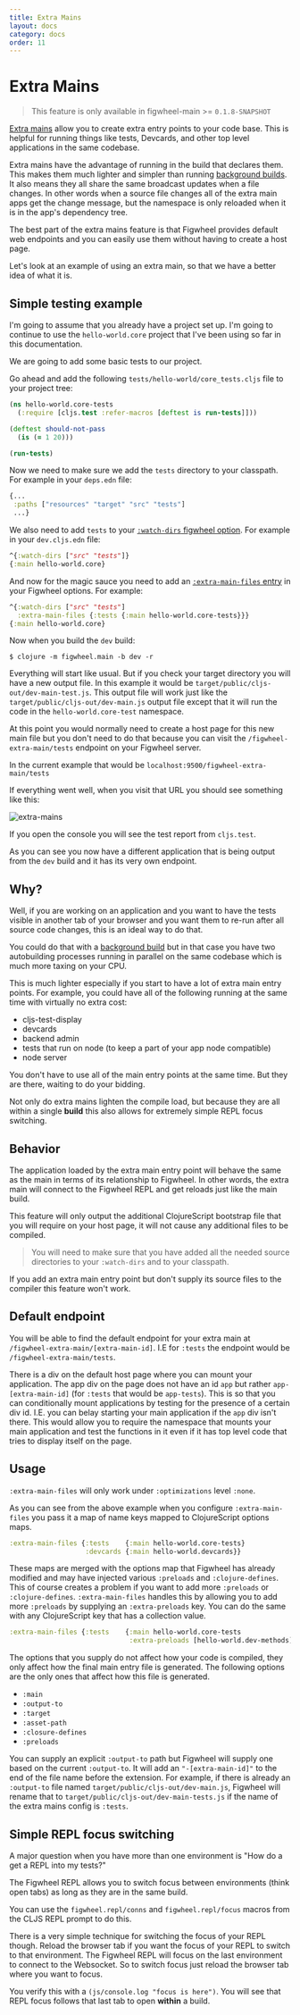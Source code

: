 ```yaml
---
title: Extra Mains
layout: docs
category: docs
order: 11
---
```


# Extra Mains

> This feature is only available in figwheel-main >= `0.1.8-SNAPSHOT`

<div class="lead-in"><a
href="../config-options#extra-main-files">Extra mains</a> allow you to
create extra entry points to your code base. This is helpful for
running things like tests, Devcards, and other top level applications
in the same codebase.</div>

Extra mains have the advantage of running in the build that declares
them. This makes them much lighter and simpler than running
[background builds][background-builds]. It also means they all share
the same broadcast updates when a file changes. In other words when a
source file changes all of the extra main apps get the change message,
but the namespace is only reloaded when it is in the app's dependency
tree.

The best part of the extra mains feature is that Figwheel provides
default web endpoints and you can easily use them without having to
create a host page.

Let's look at an example of using an extra main, so that we have a
better idea of what it is.

## Simple testing example

I'm going to assume that you already have a project set up. I'm going
to continue to use the `hello-world.core` project that I've been using
so far in this documentation.

We are going to add some basic tests to our project.

Go ahead and add the following `tests/hello-world/core_tests.cljs` file to
your project tree:

```clojure
(ns hello-world.core-tests
  (:require [cljs.test :refer-macros [deftest is run-tests]]))

(deftest should-not-pass
  (is (= 1 20)))

(run-tests)
```

Now we need to make sure we add the `tests` directory to your classpath.
For example in your `deps.edn` file:

```clojure
{...
 :paths ["resources" "target" "src" "tests"]
 ...}
```

We also need to add `tests` to your [`:watch-dirs` figwheel option][watch-dirs].
For example in your `dev.cljs.edn` file:

```clojure
^{:watch-dirs ["src" "tests"]}
{:main hello-world.core}
```

And now for the magic sauce you need to add an
[`:extra-main-files` entry][extra-main-files] in your Figwheel
options. For example:

```clojure
^{:watch-dirs ["src" "tests"]
  :extra-main-files {:tests {:main hello-world.core-tests}}}
{:main hello-world.core}
```

Now when you build the `dev` build:

```shell
$ clojure -m figwheel.main -b dev -r
```

Everything will start like usual. But if you check your target
directory you will have a new output file. In this example it would be
`target/public/cljs-out/dev-main-test.js`. This output file will work
just like the `target/public/cljs-out/dev-main.js` output file except
that it will run the code in the `hello-world.core-test` namespace.

At this point you would normally need to create a host page for this
new main file but you don't need to do that because you can visit the
`/figwheel-extra-main/tests` endpoint on your Figwheel server.

In the current example that would be
`localhost:9500/figwheel-extra-main/tests`

If everything went well, when you visit that URL you should see
something like this:

<img class="white-img-border" alt="extra-mains" src="https://user-images.githubusercontent.com/2624/44215467-9daade80-a140-11e8-81bc-90318c7bed2d.png">

If you open the console you will see the test report from `cljs.test`.

As you can see you now have a different application that is being
output from the `dev` build and it has its very own endpoint.

## Why?

Well, if you are working on an application and you want to have the
tests visible in another tab of your browser and you want them to
re-run after all source code changes, this is an ideal way to do that.

You could do that with a [background build][background-builds] but in
that case you have two autobuilding processes running in parallel on
the same codebase which is much more taxing on your CPU.

This is much lighter especially if you start to have a lot of extra
main entry points. For example, you could have all of the following
running at the same time with virtually no extra cost:

* cljs-test-display
* devcards
* backend admin
* tests that run on node (to keep a part of your app node compatible)
* node server

You don't have to use all of the main entry points at the same
time. But they are there, waiting to do your bidding.

Not only do extra mains lighten the compile load, but because they
are all within a single **build** this also allows for extremely simple
REPL focus switching.

## Behavior

The application loaded by the extra main entry point will behave the
same as the main in terms of its relationship to Figwheel. In other
words, the extra main will connect to the Figwheel REPL and get
reloads just like the main build.

This feature will only output the additional ClojureScript bootstrap
file that you will require on your host page, it will not cause any
additional files to be compiled.

> You will need to make sure that you have added all the needed source
> directories to your `:watch-dirs` and to your classpath.

If you add an extra main entry point but don't supply its source
files to the compiler this feature won't work.

## Default endpoint

You will be able to find the default endpoint for your extra main at
`/figwheel-extra-main/[extra-main-id]`. I.E for `:tests` the endpoint
would be `/figwheel-extra-main/tests`.

There is a div on the default host page where you can mount your
application. The app div on the page does not have an id `app` but
rather `app-[extra-main-id]` (for `:tests` that would be
`app-tests`). This is so that you can conditionally mount applications
by testing for the presence of a certain div id. I.E. you can belay
starting your main application if the `app` div isn't there. This
would allow you to require the namespace that mounts your main
application and test the functions in it even if it has top level
code that tries to display itself on the page.

## Usage

`:extra-main-files` will only work under `:optimizations` level
`:none`.

As you can see from the above example when you configure
`:extra-main-files` you pass it a map of name keys mapped to
ClojureScript options maps.

```clojure
:extra-main-files {:tests    {:main hello-world.core-tests}
                   :devcards {:main hello-world.devcards}}
```

These maps are merged with the options map that Figwheel has already
modified and may have injected various `:preloads` and
`:clojure-defines`. This of course creates a problem if you want to
add more `:preloads` or `:clojure-defines`. `:extra-main-files`
handles this by allowing you to add more `:preloads` by supplying an
`:extra-preloads` key. You can do the same with any ClojureScript key
that has a collection value.

```clojure
:extra-main-files {:tests    {:main hello-world.core-tests
                              :extra-preloads [hello-world.dev-methods]}}
```

The options that you supply do not affect how your code is compiled,
they only affect how the final main entry file is generated. The
following options are the only ones that affect how this file is
generated.

* `:main`
* `:output-to`
* `:target`
* `:asset-path`
* `:closure-defines`
* `:preloads`

You can supply an explicit `:output-to` path but Figwheel will supply
one based on the current `:output-to`. It will add an
`"-[extra-main-id]"` to the end of the file name before the
extension. For example, if there is already an `:output-to` file named
`target/public/cljs-out/dev-main.js`, Figwheel will rename that to
`target/public/cljs-out/dev-main-tests.js` if the name of the extra
mains config is `:tests`.

## Simple REPL focus switching

A major question when you have more than one environment is "How do a
get a REPL into my tests?"

The Figwheel REPL allows you to switch focus between environments
(think open tabs) as long as they are in the same build.

You can use the `figwheel.repl/conns` and `figwheel.repl/focus` macros
from the CLJS REPL prompt to do this.

There is a very simple technique for switching the focus of your REPL
though. Reload the browser tab if you want the focus of your REPL to
switch to that environment. The Figwheel REPL will focus on the last
environment to connect to the Websocket. So to switch focus just
reload the browser tab where you want to focus.

You verify this with a `(js/console.log "focus is here")`. You will
see that REPL focus follows that last tab to open **within** a build.















[background-builds]: background_builds
[host-page]: your_own_page
[watch-dirs]: ../config-options#watch-dirs
[extra-main-files]: ../config-options#extra-main-files
